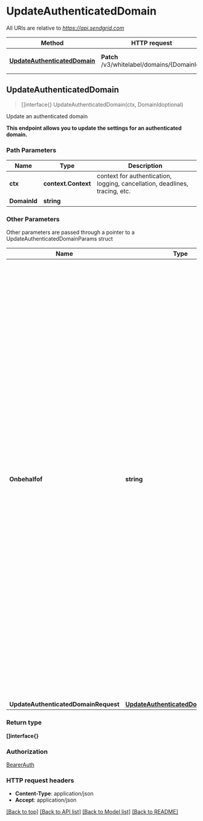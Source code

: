 # UpdateAuthenticatedDomain

All URIs are relative to *https://api.sendgrid.com*

Method | HTTP request | Description
------------- | ------------- | -------------
[**UpdateAuthenticatedDomain**](UpdateAuthenticatedDomain.md#UpdateAuthenticatedDomain) | **Patch** /v3/whitelabel/domains/{DomainId} | Update an authenticated domain



## UpdateAuthenticatedDomain

> []interface{} UpdateAuthenticatedDomain(ctx, DomainIdoptional)

Update an authenticated domain

**This endpoint allows you to update the settings for an authenticated domain.**

### Path Parameters


Name | Type | Description
------------- | ------------- | -------------
**ctx** | **context.Context** | context for authentication, logging, cancellation, deadlines, tracing, etc.
**DomainId** | **string** | 

### Other Parameters

Other parameters are passed through a pointer to a UpdateAuthenticatedDomainParams struct


Name | Type | Description
------------- | ------------- | -------------
**Onbehalfof** | **string** | The `on-behalf-of` header allows you to make API calls from a parent account on behalf of the parent's Subusers or customer accounts. You will use the parent account's API key when using this header. When making a call on behalf of a customer account, the property value should be \"account-id\" followed by the customer account's ID (e.g., `on-behalf-of: account-id <account-id>`). When making a call on behalf of a Subuser, the property value should be the Subuser's username (e.g., `on-behalf-of: <subuser-username>`). See [**On Behalf Of**](https://docs.sendgrid.com/api-reference/how-to-use-the-sendgrid-v3-api/on-behalf-of) for more information.
**UpdateAuthenticatedDomainRequest** | [**UpdateAuthenticatedDomainRequest**](UpdateAuthenticatedDomainRequest.md) | 

### Return type

**[]interface{}**

### Authorization

[BearerAuth](../README.md#BearerAuth)

### HTTP request headers

- **Content-Type**: application/json
- **Accept**: application/json

[[Back to top]](#) [[Back to API list]](../README.md#documentation-for-api-endpoints)
[[Back to Model list]](../README.md#documentation-for-models)
[[Back to README]](../README.md)

